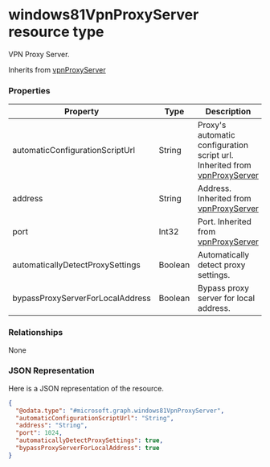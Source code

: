 # windows81VpnProxyServer resource type

VPN Proxy Server.

Inherits from [vpnProxyServer](../resources/vpnProxyServer.md)

### Properties
|Property|Type|Description|
|---|---|---|
|automaticConfigurationScriptUrl|String|Proxy's automatic configuration script url. Inherited from [vpnProxyServer](../resources/vpnProxyServer.md)|
|address|String|Address. Inherited from [vpnProxyServer](../resources/vpnProxyServer.md)|
|port|Int32|Port. Inherited from [vpnProxyServer](../resources/vpnProxyServer.md)|
|automaticallyDetectProxySettings|Boolean|Automatically detect proxy settings.|
|bypassProxyServerForLocalAddress|Boolean|Bypass proxy server for local address.|

### Relationships
None
### JSON Representation
Here is a JSON representation of the resource.
<!-- {
  "blockType": "resource",
  "keyProperty": "id",
  "@odata.type": "microsoft.graph.windows81VpnProxyServer"
}
-->
```json
{
  "@odata.type": "#microsoft.graph.windows81VpnProxyServer",
  "automaticConfigurationScriptUrl": "String",
  "address": "String",
  "port": 1024,
  "automaticallyDetectProxySettings": true,
  "bypassProxyServerForLocalAddress": true
}
```

